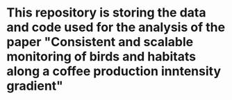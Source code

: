 # This repository is storing the data and code used for the analysis of the paper "Consistent and scalable monitoring of birds and habitats along a coffee production inntensity gradient"
